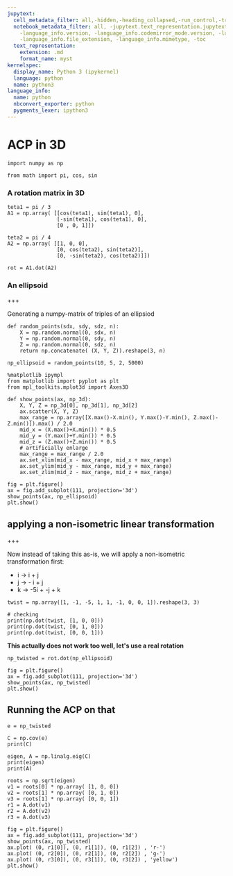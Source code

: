 ```yaml
---
jupytext:
  cell_metadata_filter: all,-hidden,-heading_collapsed,-run_control,-trusted
  notebook_metadata_filter: all, -jupytext.text_representation.jupytext_version, -jupytext.text_representation.format_version,
    -language_info.version, -language_info.codemirror_mode.version, -language_info.codemirror_mode,
    -language_info.file_extension, -language_info.mimetype, -toc
  text_representation:
    extension: .md
    format_name: myst
kernelspec:
  display_name: Python 3 (ipykernel)
  language: python
  name: python3
language_info:
  name: python
  nbconvert_exporter: python
  pygments_lexer: ipython3
---
```


# ACP in 3D

```{code-cell} ipython3
import numpy as np

from math import pi, cos, sin
```

### A rotation matrix in 3D

```{code-cell} ipython3
teta1 = pi / 3
A1 = np.array( [[cos(teta1), sin(teta1), 0],
                [-sin(teta1), cos(teta1), 0],
                [0 , 0, 1]])
```

```{code-cell} ipython3
teta2 = pi / 4
A2 = np.array( [[1, 0, 0],
                [0, cos(teta2), sin(teta2)],
                [0, -sin(teta2), cos(teta2)]])
```

```{code-cell} ipython3
rot = A1.dot(A2)
```

### An ellipsoid

+++

Generating a numpy-matrix of triples of an ellipsiod

```{code-cell} ipython3
def random_points(sdx, sdy, sdz, n):
    X = np.random.normal(0, sdx, n)
    Y = np.random.normal(0, sdy, n)
    Z = np.random.normal(0, sdz, n)
    return np.concatenate( (X, Y, Z)).reshape(3, n)
```

```{code-cell} ipython3
np_ellipsoid = random_points(10, 5, 2, 5000)
```

```{code-cell} ipython3
%matplotlib ipympl
from matplotlib import pyplot as plt
from mpl_toolkits.mplot3d import Axes3D
```

```{code-cell} ipython3
def show_points(ax, np_3d):
    X, Y, Z = np_3d[0], np_3d[1], np_3d[2]
    ax.scatter(X, Y, Z)
    max_range = np.array([X.max()-X.min(), Y.max()-Y.min(), Z.max()-Z.min()]).max() / 2.0
    mid_x = (X.max()+X.min()) * 0.5
    mid_y = (Y.max()+Y.min()) * 0.5
    mid_z = (Z.max()+Z.min()) * 0.5
    # artificially enlarge
    max_range = max_range / 2.0
    ax.set_xlim(mid_x - max_range, mid_x + max_range)
    ax.set_ylim(mid_y - max_range, mid_y + max_range)
    ax.set_zlim(mid_z - max_range, mid_z + max_range)
```

```{code-cell} ipython3
fig = plt.figure()
ax = fig.add_subplot(111, projection='3d')
show_points(ax, np_ellipsoid)
plt.show()
```

## applying a non-isometric linear transformation

+++

Now instead of taking this as-is, we will apply a non-isometric transformation first:

* i -> i + j
* j -> - i + j
* k -> -5i + -j + k

```{code-cell} ipython3
twist = np.array([1, -1, -5, 1, 1, -1, 0, 0, 1]).reshape(3, 3)
```

```{code-cell} ipython3
# checking
print(np.dot(twist, [1, 0, 0]))
print(np.dot(twist, [0, 1, 0]))
print(np.dot(twist, [0, 0, 1]))
```

**This actually does not work too well, let's use a real rotation**

```{code-cell} ipython3
np_twisted = rot.dot(np_ellipsoid)
```

```{code-cell} ipython3
fig = plt.figure()
ax = fig.add_subplot(111, projection='3d')
show_points(ax, np_twisted)
plt.show()
```

## Running the ACP on that

```{code-cell} ipython3
e = np_twisted
```

```{code-cell} ipython3
C = np.cov(e)
print(C)
```

```{code-cell} ipython3
eigen, A = np.linalg.eig(C)
print(eigen)
print(A)
```

```{code-cell} ipython3
roots = np.sqrt(eigen)
v1 = roots[0] * np.array( [1, 0, 0])
v2 = roots[1] * np.array( [0, 1, 0])
v3 = roots[1] * np.array( [0, 0, 1])
r1 = A.dot(v1)
r2 = A.dot(v2)
r3 = A.dot(v3)
```

```{code-cell} ipython3
fig = plt.figure()
ax = fig.add_subplot(111, projection='3d')
show_points(ax, np_twisted)
ax.plot( (0, r1[0]), (0, r1[1]), (0, r1[2]) , 'r-')
ax.plot( (0, r2[0]), (0, r2[1]), (0, r2[2]) , 'g-')
ax.plot( (0, r3[0]), (0, r3[1]), (0, r3[2]) , 'yellow')
plt.show()
```
